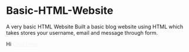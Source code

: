 # Basic-HTML-Website
A very basic HTML Website
Built a basic blog website using HTML which takes stores your username, email and message through form.

<p>
    Hi
    <a href="https://dasrahul505.github.io/Basic-HTML-Website/" target="_blank" style="color: whitesmoke;"> Click Here</a>
 </p>
